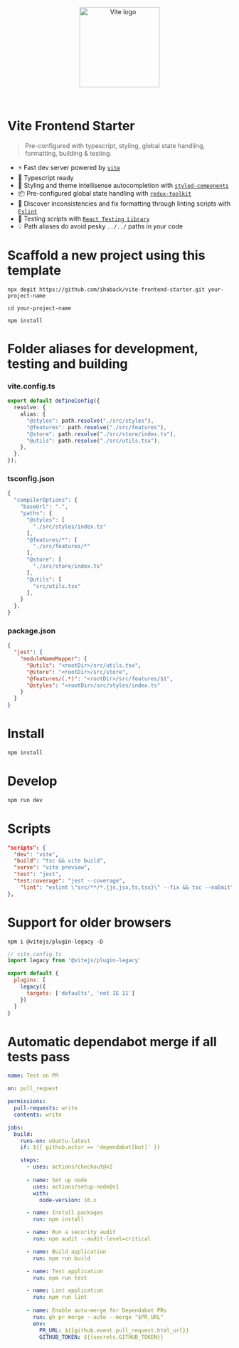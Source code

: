 <p align="center">
  <a href="https://vitejs.dev" target="_blank" rel="noopener noreferrer">
    <img width="180" src="https://vitejs.dev/logo.svg" alt="Vite logo">
  </a>
</p>
<br/>

# Vite Frontend Starter

> Pre-configured with typescript, styling, global state handling, formatting, building & testing.

- ⚡️ Fast dev server powered by [`vite`](https://vitejs.dev/)
- 📖 Typescript ready
- 💅 Styling and theme intellisense autocompletion with [`styled-components`](https://styled-components.com/)
- 📦 Pre-configured global state handling with [`redux-toolkit`](https://redux-toolkit.js.org)
- 🐛 Discover inconsistencies and fix formatting through linting scripts with [`Eslint`](https://eslint.org/)
- 🔑 Testing scripts with [`React Testing Library`](https://testing-library.com/docs/react-testing-library/intro/)
- 💡 Path aliases do avoid pesky `../../` paths in your code

# Scaffold a new project using this template
```
npx degit https://github.com/ihaback/vite-frontend-starter.git your-project-name
```
```
cd your-project-name
```
```
npm install
```

# Folder aliases for development, testing and building
### vite.config.ts

```ts
export default defineConfig({
  resolve: {
    alias: {
      "@styles": path.resolve("./src/styles"),
      "@features": path.resolve("./src/features"),
      "@store": path.resolve("./src/store/index.ts"),
      "@utils": path.resolve("./src/utils.tsx"),
    },
  },
});

```
### tsconfig.json

```ts
{
  "compilerOptions": {
    "baseUrl": ".",
    "paths": {
      "@styles": [
        "./src/styles/index.ts"
      ],
      "@features/*": [
        "./src/features/*"
      ],
      "@store": [
        "./src/store/index.ts"
      ],
      "@utils": [
        "src/utils.tsx"
      ],
    }
  },
}
```

### package.json

```json
{
  "jest": {
    "moduleNameMapper": {
      "@utils": "<rootDir>/src/utils.tsx",
      "@store": "<rootDir>/src/store",
      "@features/(.*)": "<rootDir>/src/features/$1",
      "@styles": "<rootDir>/src/styles/index.ts"
    }
  }
}
```


# Install
```bash
npm install
```

# Develop
```bash
npm run dev
```
# Scripts
```json
"scripts": {
  "dev": "vite",
  "build": "tsc && vite build",
  "serve": "vite preview",
  "test": "jest",
  "test:coverage": "jest --coverage",
    "lint": "eslint \"src/**/*.{js,jsx,ts,tsx}\" --fix && tsc --noEmit"
},
```

# Support for older browsers

```
npm i @vitejs/plugin-legacy -D
```
```js
// vite.config.ts
import legacy from '@vitejs/plugin-legacy'

export default {
  plugins: [
    legacy({
      targets: ['defaults', 'not IE 11']
    })
  ]
}
```

# Automatic dependabot merge if all tests pass

```yml
name: Test on PR

on: pull_request

permissions:
  pull-requests: write
  contents: write

jobs:
  build:
    runs-on: ubuntu-latest
    if: ${{ github.actor == 'dependabot[bot]' }}

    steps:
      - uses: actions/checkout@v2
      
      - name: Set up node
        uses: actions/setup-node@v1
        with:
          node-version: 16.x

      - name: Install packages
        run: npm install

      - name: Run a security audit        
        run: npm audit --audit-level=critical

      - name: Build application
        run: npm run build

      - name: Test application
        run: npm run test

      - name: Lint application
        run: npm run lint
  
      - name: Enable auto-merge for Dependabot PRs
        run: gh pr merge --auto --merge "$PR_URL"
        env:
          PR_URL: ${{github.event.pull_request.html_url}}
          GITHUB_TOKEN: ${{secrets.GITHUB_TOKEN}}
```